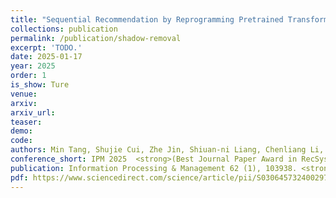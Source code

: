 ```yaml
---    
title: "Sequential Recommendation by Reprogramming Pretrained Transformer"
collections: publication
permalink: /publication/shadow-removal
excerpt: 'TODO.'
date: 2025-01-17
year: 2025
order: 1
is_show: Ture
venue: 
arxiv: 
arxiv_url: 
teaser: 
demo: 
code: 
authors: Min Tang, Shujie Cui, Zhe Jin, Shiuan-ni Liang, Chenliang Li, <strong>Lixin Zou*</strong> (*Corresponding Author)
conference_short: IPM 2025  <strong>(Best Journal Paper Award in RecSys 2025)</strong>
publication: Information Processing & Management 62 (1), 103938. <strong>(SCI-1, CCF-B, Best Journal Paper Award in RecSys 2025)</strong>
pdf: https://www.sciencedirect.com/science/article/pii/S0306457324002978
---
```


